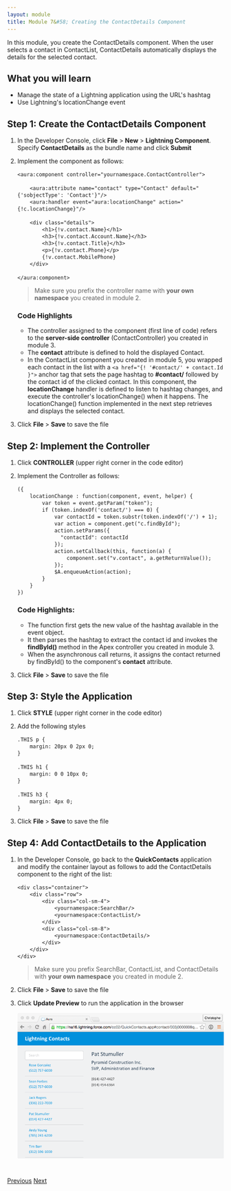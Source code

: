 ```yaml
---
layout: module
title: Module 7&#58; Creating the ContactDetails Component
---
```


In this module, you create the ContactDetails component. When the user selects a contact in ContactList, ContactDetails automatically displays the details for the selected contact.

## What you will learn

- Manage the state of a Lightning application using the URL's hashtag
- Use Lightning's locationChange event


## Step 1: Create the ContactDetails Component

1. In the Developer Console, click **File** > **New** > **Lightning Component**. Specify **ContactDetails** as the bundle name and click **Submit**

1. Implement the component as follows:

    ```
    <aura:component controller="yournamespace.ContactController">

        <aura:attribute name="contact" type="Contact" default="{'sobjectType': 'Contact'}"/>
        <aura:handler event="aura:locationChange" action="{!c.locationChange}"/>

        <div class="details">
            <h1>{!v.contact.Name}</h1>
            <h3>{!v.contact.Account.Name}</h3>
            <h3>{!v.contact.Title}</h3>
            <p>{!v.contact.Phone}</p>
            {!v.contact.MobilePhone}
        </div>

    </aura:component>
    ```
    > Make sure you prefix the controller name with **your own namespace** you created in module 2.

    ### Code Highlights
    - The controller assigned to the component (first line of code) refers to the **server-side controller** (ContactController) you created in module 3.
    - The **contact** attribute is defined to hold the displayed Contact.
    - In the ContactList component you created in module 5, you wrapped each contact in the list with a ```<a href="{! '#contact/' + contact.Id }">``` anchor tag that sets the page hashtag to **#contact/** followed by the contact id of the clicked contact. In this component, the **locationChange** handler is defined to listen to hashtag changes, and execute the controller's locationChange() when it happens. The locationChange() function implemented in the next step retrieves and displays the selected contact.


1. Click **File** > **Save** to save the file


## Step 2: Implement the Controller

1. Click **CONTROLLER** (upper right corner in the code editor)

1. Implement the Controller as follows:

    ```
    ({
        locationChange : function(component, event, helper) {
            var token = event.getParam("token");
            if (token.indexOf('contact/') === 0) {
                var contactId = token.substr(token.indexOf('/') + 1);
                var action = component.get("c.findById");
                action.setParams({
                  "contactId": contactId
                });
                action.setCallback(this, function(a) {
                    component.set("v.contact", a.getReturnValue());
                });
                $A.enqueueAction(action);
            }
        }
    })
    ```

    ### Code Highlights:
    - The function first gets the new value of the hashtag available in the event object.
    - It then parses the hashtag to extract the contact id and invokes the **findById()** method in the Apex controller you created in module 3.
    - When the asynchronous call returns, it assigns the contact returned by findById() to the component's **contact** attribute.

1. Click **File** > **Save** to save the file

## Step 3: Style the Application

1. Click **STYLE** (upper right corner in the code editor)

1. Add the following styles

    ```
    .THIS p {
        margin: 20px 0 2px 0;
    }

    .THIS h1 {
        margin: 0 0 10px 0;
    }

    .THIS h3 {
        margin: 4px 0;
    }
    ```

1. Click **File** > **Save** to save the file

## Step 4: Add ContactDetails to the Application

1. In the Developer Console, go back to the **QuickContacts** application and modify the container layout as follows to add the ContactDetails component to the right of the list:

    ```
    <div class="container">
        <div class="row">
            <div class="col-sm-4">
                <yournamespace:SearchBar/>
                <yournamespace:ContactList/>
            </div>
            <div class="col-sm-8">
                <yournamespace:ContactDetails/>
            </div>
        </div>
    </div>
    ```

    > Make sure you prefix SearchBar, ContactList, and ContactDetails with **your own namespace** you created in module 2.

1. Click **File** > **Save** to save the file

1. Click **Update Preview** to run the application in the browser

    ![](images/app-v5.png)



<div class="row" style="margin-top:40px;">
<div class="col-sm-12">
<a href="create-searchbar-component.html" class="btn btn-default"><i class="glyphicon glyphicon-chevron-left"></i> Previous</a>
<a href="next.html" class="btn btn-default pull-right">Next <i class="glyphicon glyphicon-chevron-right"></i></a>
</div>
</div>
